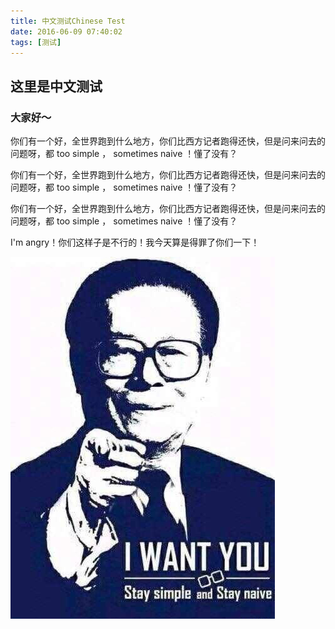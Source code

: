 ```yaml
---
title: 中文测试Chinese Test
date: 2016-06-09 07:40:02
tags: [测试]
---
```


## 这里是中文测试
### 大家好～

你们有一个好，全世界跑到什么地方，你们比西方记者跑得还快，但是问来问去的问题呀，都 too simple ， sometimes naive ！懂了没有？

你们有一个好，全世界跑到什么地方，你们比西方记者跑得还快，但是问来问去的问题呀，都 too simple ， sometimes naive ！懂了没有？

你们有一个好，全世界跑到什么地方，你们比西方记者跑得还快，但是问来问去的问题呀，都 too simple ， sometimes naive ！懂了没有？

 I'm angry！你们这样子是不行的！我今天算是得罪了你们一下！

![蛤蛤](/images/print.jpg)

